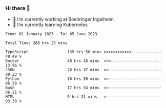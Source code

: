 ### Hi there 👋
- 🔭 I’m currently working at Boehringer Ingelheim
- 🌱 I’m currently learning Kubernetes

 
<!--START_SECTION:waka-->

```text
From: 01 January 2023 - To: 05 June 2023

Total Time: 288 hrs 25 mins

TypeScript                 139 hrs 50 mins >>>>>>>>>>>>-------------   48.49 %
Docker                     40 hrs 16 mins  >>>----------------------   13.96 %
JSON                       26 hrs 37 mins  >>-----------------------   09.23 %
Python                     18 hrs 58 mins  >>-----------------------   06.58 %
Bash                       17 hrs 54 mins  >>-----------------------   06.21 %
HTML                       9 hrs 31 mins   >------------------------   03.30 %
```

<!--END_SECTION:waka-->

 
